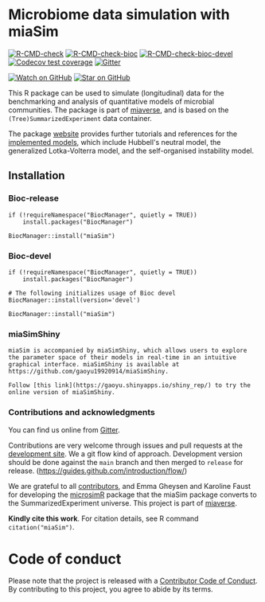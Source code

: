 # Microbiome data simulation with miaSim

<!-- badges: start -->
[![R-CMD-check](https://github.com/microbiome/miaSim/actions/workflows/R-CMD-check.yaml/badge.svg)](https://github.com/microbiome/miaSim/actions/workflows/R-CMD-check.yaml)
[![R-CMD-check-bioc](https://github.com/microbiome/miaSim/actions/workflows/check-bioc.yml/badge.svg)](https://github.com/microbiome/miaSim/actions/workflows/check-bioc.yml)
[![R-CMD-check-bioc-devel](https://github.com/microbiome/miaSim/actions/workflows/check-bioc-devel.yml/badge.svg)](https://github.com/microbiome/miaSim/actions/workflows/check-bioc-devel.yml)
[![Codecov test coverage](https://codecov.io/gh/microbiome/miaSim/branch/master/graph/badge.svg)](https://codecov.io/gh/microbiome/miaSim?branch=master)
[![Gitter](https://badges.gitter.im/microbiome/mia.svg)](https://gitter.im/microbiome/miaverse)

[![Watch on GitHub][github-watch-badge]][github-watch]
[![Star on GitHub][github-star-badge]][github-star]



<!-- badges: end -->

This R package can be used to simulate (longitudinal) data for the
benchmarking and analysis of quantitative models of microbial
communities. The package is part of
[miaverse](microbiome.github.io), and is based on the
`(Tree)SummarizedExperiment` data container.

The package [website](https://microbiome.github.io/miaSim/) provides
further tutorials and references for the [implemented
models](https://microbiome.github.io/miaSim/reference/index.html),
which include Hubbell's neutral model, the generalized Lotka-Volterra
model, and the self-organised instability model.


## Installation

### Bioc-release

```
if (!requireNamespace("BiocManager", quietly = TRUE))
    install.packages("BiocManager")

BiocManager::install("miaSim")
```

### Bioc-devel

```
if (!requireNamespace("BiocManager", quietly = TRUE))
    install.packages("BiocManager")

# The following initializes usage of Bioc devel
BiocManager::install(version='devel')

BiocManager::install("miaSim")
```

### miaSimShiny

```
miaSim is accompanied by miaSimShiny, which allows users to explore the parameter space of their models in real-time in an intuitive graphical interface. miaSimShiny is available at https://github.com/gaoyu19920914/miaSimShiny.

Follow [this link](https://gaoyu.shinyapps.io/shiny_rep/) to try the online version of miaSimShiny.
```


### Contributions and acknowledgments

You can find us online from [Gitter](https://gitter.im/microbiome/miaverse).

Contributions are very welcome through issues and pull requests at the
[development site](https://github.com/microbiome/miaSim). We a git
flow kind of approach. Development version should be done against the
`main` branch and then merged to `release` for release.
(https://guides.github.com/introduction/flow/)

We are grateful to all
[contributors](https://github.com/microbiome/miaSim/graphs/contributors),
and Emma Gheysen and Karoline Faust for developing the
[microsimR](https://github.com/gheysenemma/microsimR) package that the
miaSim package converts to the SummarizedExperiment universe. This
project is part of [miaverse](microbiome.github.io).

**Kindly cite this work**. For citation details, see R command
  `citation("miaSim")`.


# Code of conduct

Please note that the project is released with a [Contributor Code of Conduct](https://contributor-covenant.org/version/2/0/CODE_OF_CONDUCT.html).
By contributing to this project, you agree to abide by its terms.



[github-watch-badge]: https://img.shields.io/github/watchers/microbiome/miaSim.svg?style=social
[github-watch]: https://github.com/microbiome/miaSim/watchers
[github-star-badge]: https://img.shields.io/github/stars/microbiome/miaSim.svg?style=social
[github-star]: https://github.com/microbiome/miaSim/stargazers
